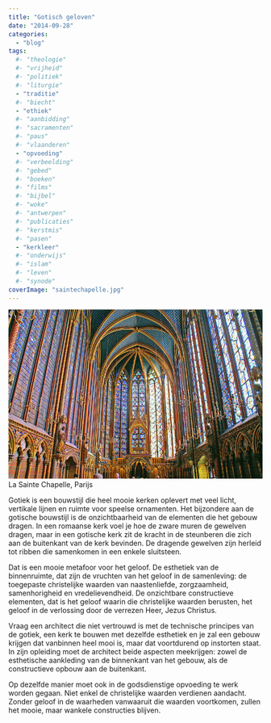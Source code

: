 ```yaml
---
title: "Gotisch geloven"
date: "2014-09-28"
categories: 
  - "blog"
tags:
  #- "theologie"
  #- "vrijheid"
  #- "politiek"
  #- "liturgie"
  - "traditie"
  #- "biecht"
  - "ethiek"
  #- "aanbidding"
  #- "sacramenten"
  #- "paus"
  #- "vlaanderen"
  - "opvoeding"
  #- "verbeelding"
  #- "gebed"
  #- "boeken"
  #- "films"
  #- "bijbel"
  #- "woke"
  #- "antwerpen"
  #- "publicaties"
  #- "kerstmis"
  #- "pasen"
  - "kerkleer"
  #- "onderwijs"
  #- "islam"
  #- "leven"
  #- "synode"
coverImage: "saintechapelle.jpg"
---
```


![La Sainte Chapelle, Parijs](images/saintechapelle.jpg?w=300) La Sainte Chapelle, Parijs

Gotiek is een bouwstijl die heel mooie kerken oplevert met veel licht, vertikale lijnen en ruimte voor speelse ornamenten. Het bijzondere aan de gotische bouwstijl is de onzichtbaarheid van de elementen die het gebouw dragen. In een romaanse kerk voel je hoe de zware muren de gewelven dragen, maar in een gotische kerk zit de kracht in de steunberen die zich aan de buitenkant van de kerk bevinden. De dragende gewelven zijn herleid tot ribben die samenkomen in een enkele sluitsteen.

Dat is een mooie metafoor voor het geloof. De esthetiek van de binnenruimte, dat zijn de vruchten van het geloof in de samenleving: de toegepaste christelijke waarden van naastenliefde, zorgzaamheid, samenhorigheid en vredelievendheid. De onzichtbare constructieve elementen, dat is het geloof waarin die christelijke waarden berusten, het geloof in de verlossing door de verrezen Heer, Jezus Christus.

Vraag een architect die niet vertrouwd is met de technische principes van de gotiek, een kerk te bouwen met dezelfde esthetiek en je zal een gebouw krijgen dat vanbinnen heel mooi is, maar dat voortdurend op instorten staat. In zijn opleiding moet de architect beide aspecten meekrijgen: zowel de esthetische aankleding van de binnenkant van het gebouw, als de constructieve opbouw aan de buitenkant.

Op dezelfde manier moet ook in de godsdienstige opvoeding te werk worden gegaan. Niet enkel de christelijke waarden verdienen aandacht. Zonder geloof in de waarheden vanwaaruit die waarden voortkomen, zullen het mooie, maar wankele constructies blijven.
